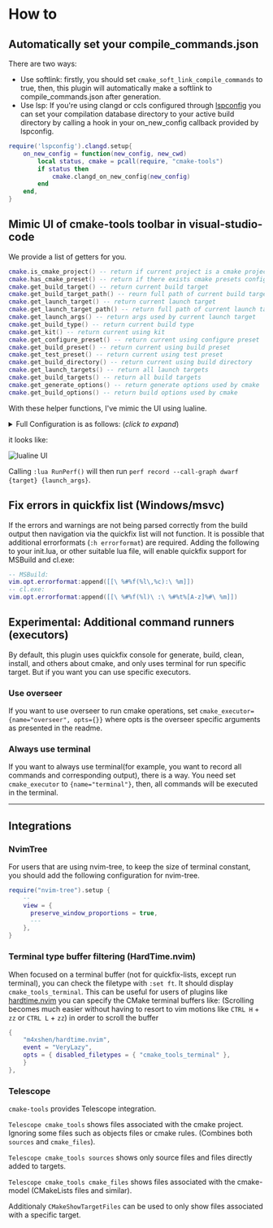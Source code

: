 ﻿# How to

## Automatically set your compile_commands.json

There are two ways:

- Use softlink: firstly, you should set `cmake_soft_link_compile_commands` to true, then, this plugin will automatically make a softlink to compile_commands.json after generation.
- Use lsp: If you're using clangd or ccls configured through [lspconfig](https://github.com/neovim/nvim-lspconfig) you can
  set your compilation database directory to your active build directory by calling a hook in your on_new_config callback provided by lspconfig.

```lua
require('lspconfig').clangd.setup{
    on_new_config = function(new_config, new_cwd)
        local status, cmake = pcall(require, "cmake-tools")
        if status then
            cmake.clangd_on_new_config(new_config)
        end
    end,
}
```

## Mimic UI of cmake-tools toolbar in visual-studio-code

We provide a list of getters for you.

```lua
cmake.is_cmake_project() -- return if current project is a cmake project
cmake.has_cmake_preset() -- return if there exists cmake presets configuration
cmake.get_build_target() -- return current build target
cmake.get_build_target_path() -- reurn full path of current build target
cmake.get_launch_target() -- return current launch target
cmake.get_launch_target_path() -- return full path of current launch target
cmake.get_launch_args() -- return args used by current launch target
cmake.get_build_type() -- return current build type
cmake.get_kit() -- return current using kit
cmake.get_configure_preset() -- return current using configure preset
cmake.get_build_preset() -- return current using build preset
cmake.get_test_preset() -- return current using test preset
cmake.get_build_directory() -- return current using build directory
cmake.get_launch_targets() -- return all launch targets
cmake.get_build_targets() -- return all build targets
cmake.get_generate_options() -- return generate options used by cmake
cmake.get_build_options() -- return build options used by cmake
```

With these helper functions, I've mimic the UI using lualine.

<details>
  <summary>Full Configuration is as follows: (<i>click to expand</i>)</summary>
  <!-- have to be followed by an empty line! -->

```lua
return {
  "nvim-lualine/lualine.nvim", -- status line
  config = function()
    local lualine = require("lualine")

    local cmake = require("cmake-tools")

    -- you can find the icons from https://github.com/Civitasv/runvim/blob/master/lua/config/icons.lua
    local icons = require("config.icons")

    -- Credited to [evil_lualine](https://github.com/nvim-lualine/lualine.nvim/blob/master/examples/evil_lualine.lua)
    local conditions = {
      buffer_not_empty = function()
        return vim.fn.empty(vim.fn.expand("%:t")) ~= 1
      end,
      hide_in_width = function()
        return vim.fn.winwidth(0) > 80
      end,
      check_git_workspace = function()
        local filepath = vim.fn.expand("%:p:h")
        local gitdir = vim.fn.finddir(".git", filepath .. ";")
        return gitdir and #gitdir > 0 and #gitdir < #filepath
      end,
    }

    local colors = {
      normal = {
        bg       = "#202328",
        fg       = "#bbc2cf",
        yellow   = "#ECBE7B",
        cyan     = "#008080",
        darkblue = "#081633",
        green    = "#98be65",
        orange   = "#FF8800",
        violet   = "#a9a1e1",
        magenta  = "#c678dd",
        blue     = "#51afef",
        red      = "#ec5f67",
      },
      nightfly = {
        bg       = "#011627",
        fg       = "#acb4c2",
        yellow   = "#ecc48d",
        cyan     = "#7fdbca",
        darkblue = "#82aaff",
        green    = "#21c7a8",
        orange   = "#e3d18a",
        violet   = "#a9a1e1",
        magenta  = "#ae81ff",
        blue     = "#82aaff ",
        red      = "#ff5874",
      },
      light = {
        bg       = "#f6f2ee",
        fg       = "#3d2b5a",
        yellow   = "#ac5402",
        cyan     = "#287980",
        darkblue = "#2848a9",
        green    = "#396847",
        orange   = "#a5222f",
        violet   = "#8452d5",
        magenta  = "#6e33ce",
        blue     = "#2848a9",
        red      = "#b3434e",
      },
      catppuccin_mocha = {
        bg       = "#1E1E2E",
        fg       = "#CDD6F4",
        yellow   = "#F9E2AF",
        cyan     = "#7fdbca",
        darkblue = "#89B4FA",
        green    = "#A6E3A1",
        orange   = "#e3d18a",
        violet   = "#a9a1e1",
        magenta  = "#ae81ff",
        blue     = "#89B4FA",
        red      = "#F38BA8",
      }
    }

    colors = colors.light;

    local config = {
      options = {
        icons_enabled = true,
        component_separators = "",
        section_separators = "",
        disabled_filetypes = { "alpha", "dashboard", "Outline" },
        always_divide_middle = true,
        theme = {
          -- We are going to use lualine_c an lualine_x as left and
          -- right section. Both are highlighted by c theme .  So we
          -- are just setting default looks o statusline
          normal = { c = { fg = colors.fg, bg = colors.bg } },
          inactive = { c = { fg = colors.fg, bg = colors.bg } },
        },
      },
      sections = {
        lualine_a = {},
        lualine_b = {},
        lualine_y = {},
        lualine_z = {},
        -- c for left
        lualine_c = {},
        -- x for right
        lualine_x = {},
      },
      inactive_sections = {
        lualine_a = {},
        lualine_b = {},
        lualine_y = {},
        lualine_z = {},
        lualine_c = { "filename" },
        lualine_x = { "location" },
      },
      tabline = {},
      extensions = {},
    }

    -- Inserts a component in lualine_c at left section
    local function ins_left(component)
      table.insert(config.sections.lualine_c, component)
    end

    -- Inserts a component in lualine_x ot right section
    local function ins_right(component)
      table.insert(config.sections.lualine_x, component)
    end

    ins_left {
      function()
        return icons.ui.Line
      end,
      color = { fg = colors.blue }, -- Sets highlighting of component
      padding = { left = 0, right = 1 }, -- We don't need space before this
    }

    ins_left {
      -- mode component
      function()
        return icons.ui.Evil
      end,
      color = function()
        -- auto change color according to neovims mode
        local mode_color = {
          n = colors.red,
          i = colors.green,
          v = colors.blue,
          [""] = colors.blue,
          V = colors.blue,
          c = colors.magenta,
          no = colors.red,
          s = colors.orange,
          S = colors.orange,
          [""] = colors.orange,
          ic = colors.yellow,
          R = colors.violet,
          Rv = colors.violet,
          cv = colors.red,
          ce = colors.red,
          r = colors.cyan,
          rm = colors.cyan,
          ["r?"] = colors.cyan,
          ["!"] = colors.red,
          t = colors.red,
        }
        return { fg = mode_color[vim.fn.mode()] }
      end,
      padding = { right = 1 },
    }

    ins_left {
      -- filesize component
      "filesize",
      cond = conditions.buffer_not_empty,
    }

    ins_left {
      "filename",
      cond = conditions.buffer_not_empty,
      color = { fg = colors.magenta, gui = "bold" },
    }

    ins_left { "location" }

    ins_left {
      "diagnostics",
      sources = { "nvim_diagnostic" },
      symbols = { error = icons.diagnostics.Error, warn = icons.diagnostics.Warning, info = icons.diagnostics.Information },
      diagnostics_color = {
        color_error = { fg = colors.red },
        color_warn = { fg = colors.yellow },
        color_info = { fg = colors.cyan },
      },
    }

    ins_left {
      function()
        local c_preset = cmake.get_configure_preset()
        return "CMake: [" .. (c_preset and c_preset or "X") .. "]"
      end,
      icon = icons.ui.Search,
      cond = function()
        return cmake.is_cmake_project() and cmake.has_cmake_preset()
      end,
      on_click = function(n, mouse)
        if (n == 1) then
          if (mouse == "l") then
            vim.cmd("CMakeSelectConfigurePreset")
          end
        end
      end
    }

    ins_left {
      function()
        local type = cmake.get_build_type()
        return "CMake: [" .. (type and type or "") .. "]"
      end,
      icon = icons.ui.Search,
      cond = function()
        return cmake.is_cmake_project() and not cmake.has_cmake_preset()
      end,
      on_click = function(n, mouse)
        if (n == 1) then
          if (mouse == "l") then
            vim.cmd("CMakeSelectBuildType")
          end
        end
      end
    }

    ins_left {
      function()
        local kit = cmake.get_kit()
        return "[" .. (kit and kit or "X") .. "]"
      end,
      icon = icons.ui.Pencil,
      cond = function()
        return cmake.is_cmake_project() and not cmake.has_cmake_preset()
      end,
      on_click = function(n, mouse)
        if (n == 1) then
          if (mouse == "l") then
            vim.cmd("CMakeSelectKit")
          end
        end
      end
    }

    ins_left {
      function()
        return "Build"
      end,
      icon = icons.ui.Gear,
      cond = cmake.is_cmake_project,
      on_click = function(n, mouse)
        if (n == 1) then
          if (mouse == "l") then
            vim.cmd("CMakeBuild")
          end
        end
      end
    }

    ins_left {
      function()
        local b_preset = cmake.get_build_preset()
        return "[" .. (b_preset and b_preset or "X") .. "]"
      end,
      icon = icons.ui.Search,
      cond = function()
        return cmake.is_cmake_project() and cmake.has_cmake_preset()
      end,
      on_click = function(n, mouse)
        if (n == 1) then
          if (mouse == "l") then
            vim.cmd("CMakeSelectBuildPreset")
          end
        end
      end
    }

    ins_left {
      function()
        local b_target = cmake.get_build_target()
        return "[" .. (b_target and b_target or "X") .. "]"
      end,
      cond = cmake.is_cmake_project,
      on_click = function(n, mouse)
        if (n == 1) then
          if (mouse == "l") then
            vim.cmd("CMakeSelectBuildTarget")
          end
        end
      end
    }

    ins_left {
      function()
        return icons.ui.Debug
      end,
      cond = cmake.is_cmake_project,
      on_click = function(n, mouse)
        if (n == 1) then
          if (mouse == "l") then
            vim.cmd("CMakeDebug")
          end
        end
      end
    }

    ins_left {
      function()
        return icons.ui.Run
      end,
      cond = cmake.is_cmake_project,
      on_click = function(n, mouse)
        if (n == 1) then
          if (mouse == "l") then
            vim.cmd("CMakeRun")
          end
        end
      end
    }

    ins_left {
      function()
        local l_target = cmake.get_launch_target()
        return "[" .. (l_target and l_target or "X") .. "]"
      end,
      cond = cmake.is_cmake_project,
      on_click = function(n, mouse)
        if (n == 1) then
          if (mouse == "l") then
            vim.cmd("CMakeSelectLaunchTarget")
          end
        end
      end
    }

    -- Insert mid section. You can make any number of sections in neovim :)
    -- for lualine it's any number greater then 2
    ins_left {
      function()
        return "%="
      end,
    }

    -- Add components to right sections
    ins_right {
      "o:encoding", -- option component same as &encoding in viml
      fmt = string.upper, -- I'm not sure why it's upper case either ;)
      cond = conditions.hide_in_width,
      color = { fg = colors.green, gui = "bold" },
    }

    ins_right {
      "fileformat",
      fmt = string.upper,
      icons_enabled = false,
      color = { fg = colors.green, gui = "bold" },
    }

    ins_right {
      function()
        return vim.api.nvim_buf_get_option(0, "shiftwidth")
      end,
      icons_enabled = false,
      color = { fg = colors.green, gui = "bold" },
    }

    ins_right {
      "branch",
      icon = icons.git.Branch,
      color = { fg = colors.violet, gui = "bold" },
    }

    ins_right {
      "diff",
      -- Is it me or the symbol for modified us really weird
      symbols = { added = icons.git.Add, modified = icons.git.Mod, removed = icons.git.Remove },
      diff_color = {
        added = { fg = colors.green },
        modified = { fg = colors.orange },
        removed = { fg = colors.red },
      },
      cond = conditions.hide_in_width,
    }

    ins_right {
      function()
        local current_line = vim.fn.line(".")
        local total_lines = vim.fn.line("$")
        local chars = { "__", "▁▁", "▂▂", "▃▃", "▄▄", "▅▅", "▆▆", "▇▇", "██" }
        local line_ratio = current_line / total_lines
        local index = math.ceil(line_ratio * #chars)
        return chars[index]
      end,
      color = { fg = colors.orange, gui = "bold" }
    }

    ins_right {
      function()
        return "▊"
      end,
      color = { fg = colors.blue },
      padding = { left = 1 },
    }

    -- Now don't forget to initialize lualine
    lualine.setup(config)
  end
}
```

</details>

it looks like:

![lualine UI](./images/2023-06-06-22-02-06.png)

Calling `:lua RunPerf()` will then run `perf record --call-graph dwarf {target} {launch_args}`.

## Fix errors in quickfix list (Windows/msvc)

If the errors and warnings are not being parsed correctly from the build output then navigation via the quickfix list will not function. It is possible that additional errorformats (`:h errorformat`) are required. Adding the following to your init.lua, or other suitable lua file, will enable quickfix support for MSBuild and cl.exe:
```lua
-- MSBuild:
vim.opt.errorformat:append([[\ %#%f(%l\,%c):\ %m]])
-- cl.exe:
vim.opt.errorformat:append([[\ %#%f(%l)\ :\ %#%t%[A-z]%#\ %m]])
```

## Experimental: Additional command runners (executors)

By default, this plugin uses quickfix console for generate, build, clean, install, and others about cmake, and only uses terminal for run specific target.
But if you want you can use specific executors.

### Use overseer

If you want to use overseer to run cmake operations, set `cmake_executor={name="overseer", opts={}}` where opts is the overseer specific arguments as presented in the readme.

### Always use terminal

If you want to always use terminal(for example, you want to record all commands and corresponding output), there is a way. You need set `cmake_executor` to `{name="terminal"}`, then, all commands will be executed in the terminal.

---

## Integrations

### NvimTree

For users that are using nvim-tree, to keep the size of terminal constant, you should add the following configuration for nvim-tree.

```lua
require("nvim-tree").setup {
    --
    view = {
      preserve_window_proportions = true,
      ---
    },
}
```

### Terminal type buffer filtering (HardTime.nvim)

When focused on a terminal buffer (not for quickfix-lists, except run terminal), you can check the filetype with `:set ft`. It should display `cmake_tools_terminal`.
This can be useful for users of plugins like [hardtime.nvim](https://github.com/m4xshen/hardtime.nvim) you can specify the CMake terminal buffers like:
(Scrolling becomes much easier without having to resort to vim motions like `CTRL H` + `zz` or `CTRL L` + `zz`) in order to scroll the buffer

```lua
{
    "m4xshen/hardtime.nvim",
    event = "VeryLazy",
    opts = { disabled_filetypes = { "cmake_tools_terminal" },
    }
},
```

### Telescope

`cmake-tools` provides Telescope integration.

`Telescope cmake_tools` shows files associated with the cmake project. Ignoring some files such as objects files or cmake rules. (Combines both `sources` and `cmake_files`).

`Telescope cmake_tools sources` shows only source files and files directly added to targets.

`Telescope cmake_tools cmake_files` shows files associated with the cmake-model (CMakeLists files and similar).

Additionaly `CMakeShowTargetFiles` can be used to only show files associated with a specific target.
